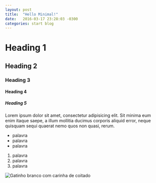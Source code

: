 ```yaml
---
layout: post
title:  "Hello Minimal!"
date:   2016-03-17 23:28:03 -0300
categories: start blog
---
```


# Heading 1

## Heading 2

### Heading 3

#### Heading 4

##### Heading 5

Lorem ipsum dolor sit amet, consectetur adipisicing elit. Sit minima eum enim itaque saepe, a illum mollitia ducimus corporis aliquid error, neque quisquam sequi quaerat nemo quos non quasi, rerum.

- palavra
- palavra
- palavra

1. palavra
1. palavra
1. palavra

![Gatinho branco com carinha de coitado](https://i.ytimg.com/vi/mW3S0u8bj58/maxresdefault.jpg)